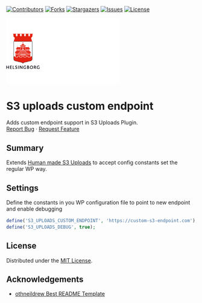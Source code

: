 <!-- SHIELDS -->
[![Contributors][contributors-shield]][contributors-url]
[![Forks][forks-shield]][forks-url]
[![Stargazers][stars-shield]][stars-url]
[![Issues][issues-shield]][issues-url]
[![License][license-shield]][license-url]

<p>
  <a href="https://github.com/helsingborg-stad/s3-uploads-custom-endpoint">
    <img src="docs/images/hbg-github-logo-combo.png" alt="Logo" width="300">
  </a>
</p>
<h1>S3 uploads custom endpoint</h1>
<p>
  Adds custom endpoint support in S3 Uploads Plugin.
  <br />
  <a href="https://github.com/helsingborg-stad/s3-uploads-custom-endpoint/issues">Report Bug</a>
  ·
  <a href="https://github.com/helsingborg-stad/s3-uploads-custom-endpoint/issues">Request Feature</a>
</p>

## Summary
Extends [Human made S3 Uploads](https://github.com/humanmade/S3-Uploads) to accept config constants set the regular WP way.

## Settings
Define the constants in you WP configuration file to point to new endpoint and enable debugging
```php
define('S3_UPLOADS_CUSTOM_ENDPOINT', 'https://custom-s3-endpoint.com');
define('S3_UPLOADS_DEBUG', true);
```

## License
Distributed under the [MIT License][license-url].


## Acknowledgements
- [othneildrew Best README Template](https://github.com/othneildrew/Best-README-Template)


<!-- MARKDOWN LINKS & IMAGES -->
<!-- https://www.markdownguide.org/basic-syntax/#reference-style-links -->
[contributors-shield]: https://img.shields.io/github/contributors/helsingborg-stad/s3-uploads-custom-endpoint.svg?style=flat-square
[contributors-url]: https://github.com/helsingborg-stad/s3-uploads-custom-endpoint/graphs/contributors
[forks-shield]: https://img.shields.io/github/forks/helsingborg-stad/s3-uploads-custom-endpoint.svg?style=flat-square
[forks-url]: https://github.com/helsingborg-stad/s3-uploads-custom-endpoint/network/members
[stars-shield]: https://img.shields.io/github/stars/helsingborg-stad/s3-uploads-custom-endpoint.svg?style=flat-square
[stars-url]: https://github.com/helsingborg-stad/s3-uploads-custom-endpoint/stargazers
[issues-shield]: https://img.shields.io/github/issues/helsingborg-stad/s3-uploads-custom-endpoint.svg?style=flat-square
[issues-url]: https://github.com/helsingborg-stad/s3-uploads-custom-endpoint/issues
[license-shield]: https://img.shields.io/github/license/helsingborg-stad/s3-uploads-custom-endpoint.svg?style=flat-square
[license-url]: https://raw.githubusercontent.com/helsingborg-stad/s3-uploads-custom-endpoint/main/LICENSE
